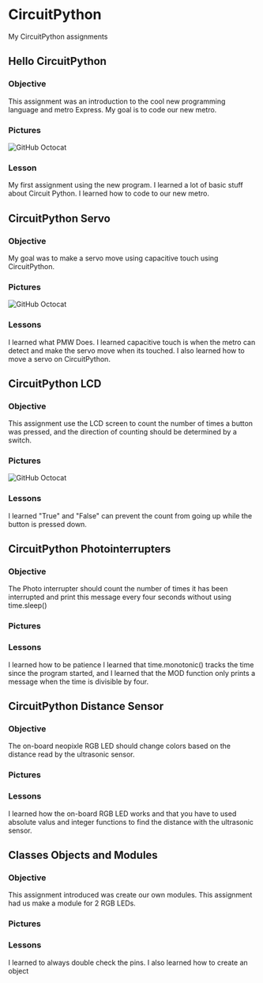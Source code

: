 # CircuitPython
My CircuitPython assignments
## Hello CircuitPython
### Objective
This assignment was an introduction to the cool new programming language and metro Express. My goal is to code our new metro.
### Pictures
![GitHub Octocat](Fritz/Hello_circuitpython_fritz_image.jpg)
### Lesson
 My first assignment using the new program. I learned a lot of basic stuff about Circuit Python. I learned how to code to our new metro.
 
## CircuitPython Servo
### Objective
My goal was to make a servo move using capacitive touch using CircuitPython.
### Pictures
![GitHub Octocat](Fritz/circuitpython_servo_fritz_image.jpg)
### Lessons
 I learned what PMW Does. I learned capacitive touch is when the metro can detect and make the servo move when its touched.  I also learned how to move a servo on CircuitPython.
## CircuitPython LCD
### Objective
This assignment use the LCD screen to count the number of times a button was pressed, and the direction of counting should be determined by a switch.
### Pictures
![GitHub Octocat](Fritz/circuitpython_lcd_fritz_image.jpg)
### Lessons
I learned  "True" and "False" can prevent the count from going up while the button is pressed down.
## CircuitPython Photointerrupters
### Objective
The Photo interrupter should count the number of times it has been interrupted and print this message every four seconds without using  time.sleep()
### Pictures
### Lessons
I learned how to be patience
I learned that time.monotonic() tracks the time since the program started, and I learned that the MOD function only prints a message when the time is divisible by four.
## CircuitPython Distance Sensor
### Objective
The on-board neopixle RGB LED should change colors based on the distance read by the ultrasonic sensor.
### Pictures
### Lessons
I learned how the on-board RGB LED works and that you have to used absolute valus and integer functions to find the distance with the ultrasonic sensor.
## Classes Objects and Modules
### Objective
This assignment introduced was create our own modules. This assignment had us make a module for 2 RGB LEDs.
### Pictures
### Lessons
I learned to always double check the pins. I also learned how to create an object



